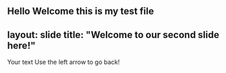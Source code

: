 Hello 
Welcome 
this is my test file
---
layout: slide
title: "Welcome to our second slide here!"
---
Your text
Use the left arrow to go back!
